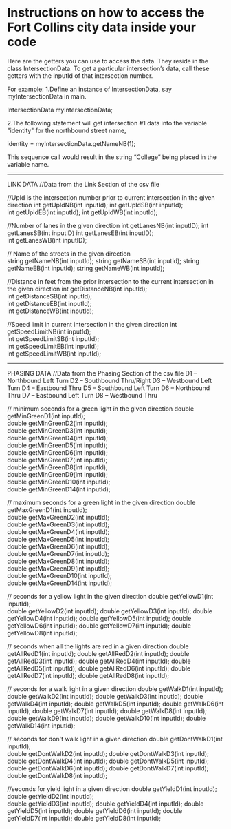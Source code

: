 # Instructions on how to access the Fort Collins city data inside your code

Here are the getters you can use to access the data.  They reside in the class IntersectionData.  To get a particular intersection’s data, call these getters with the inputId of that intersection number.

For example: 
1.Define an instance of IntersectionData, say myIntersectionData in main.

  IntersectionData myIntersectionData;

2.The following statement will get intersection #1 data into the variable "identity" for the northbound street name, 

  identity = myIntersectionData.getNameNB(1);
  
This sequence call would result in the string “College” being placed in the variable name.

------------------
LINK DATA 
//Data from the Link Section of the csv file

//UpId is the intersection number prior to current intersection in the given direction
	int getUpIdNB(int inputId);
	int getUpIdSB(int inputId);		
	int getUpIdEB(int inputId);
	int getUpIdWB(int inputId);

//Number of lanes in the given direction
	int getLanesNB(int inputID);
	int getLanesSB(int inputID)
	int getLanesEB(int inputID);			
	int getLanesWB(int inputID);

// Name of the streets in the given direction	
  string getNameNB(int inputId);
	string getNameSB(int inputId);
	string getNameEB(int inputId);
	string getNameWB(int inputId);

//Distance in feet from the prior intersection to the current intersection in the given direction
	int getDistanceNB(int inputId);		
	int getDistanceSB(int inputId);		
	int getDistanceEB(int inputId);		
	int getDistanceWB(int inputId);

//Speed limit in current intersection in the given direction
	int getSpeedLimitNB(int inputId);		
	int getSpeedLimitSB(int inputId);		
	int getSpeedLimitEB(int inputId);		
	int getSpeedLimitWB(int inputId);		

-------------------
PHASING DATA
//Data from the Phasing Section of the csv file
  D1 – Northbound Left Turn
	D2 – Southbound Thru/Right
	D3 – Westbound Left Turn
	D4 – Eastbound Thru
	D5 – Southbound Left Turn
	D6 – Northbound Thru
	D7 – Eastbound Left Turn
	D8 – Westbound Thru

// minimum seconds for a green light in the given direction
	double getMinGreenD1(int inputId);			
	double getMinGreenD2(int inputId);			
	double getMinGreenD3(int inputId);			
	double getMinGreenD4(int inputId);			
	double getMinGreenD5(int inputId);			
	double getMinGreenD6(int inputId);			
	double getMinGreenD7(int inputId);			
	double getMinGreenD8(int inputId);			
	double getMinGreenD9(int inputId);			
	double getMinGreenD10(int inputId);			
	double getMinGreenD14(int inputId);			

// maximum seconds for a green light in the given direction
  double getMaxGreenD1(int inputId);			
	double getMaxGreenD2(int inputId);			
	double getMaxGreenD3(int inputId);			 
	double getMaxGreenD4(int inputId);			
	double getMaxGreenD5(int inputId);			
	double getMaxGreenD6(int inputId);			
	double getMaxGreenD7(int inputId);			
	double getMaxGreenD8(int inputId);			
	double getMaxGreenD9(int inputId);			
	double getMaxGreenD10(int inputId);			
	double getMaxGreenD14(int inputId);			

// seconds for a yellow light in the given direction
	double getYellowD1(int inputId);			
	double getYellowD2(int inputId);
	double getYellowD3(int inputId);
	double getYellowD4(int inputId);
	double getYellowD5(int inputId);
	double getYellowD6(int inputId);
	double getYellowD7(int inputId);
	double getYellowD8(int inputId);

// seconds when all the lights are red in a given direction
	double getAllRedD1(int inputId);
	double getAllRedD2(int inputId);
	double getAllRedD3(int inputId);
	double getAllRedD4(int inputId);
	double getAllRedD5(int inputId);
	double getAllRedD6(int inputId);
	double getAllRedD7(int inputId);
	double getAllRedD8(int inputId);

// seconds for a walk light in a given direction
  double getWalkD1(int inputId);				
	double getWalkD2(int inputId); 
	double getWalkD3(int inputId); 
	double getWalkD4(int inputId); 
	double getWalkD5(int inputId); 
	double getWalkD6(int inputId);
	double getWalkD7(int inputId); 
	double getWalkD8(int inputId); 
	double getWalkD9(int inputId); 
	double getWalkD10(int inputId); 
	double getWalkD14(int inputId); 

// seconds for don't walk light in a given direction
	double getDontWalkD1(int inputId);			
	double getDontWalkD2(int inputId);
	double getDontWalkD3(int inputId);
	double getDontWalkD4(int inputId);
	double getDontWalkD5(int inputId);
	double getDontWalkD6(int inputId);
	double getDontWalkD7(int inputId);
	double getDontWalkD8(int inputId);

//seconds for  yield light in a given direction
	double getYieldD1(int inputId);			
	double getYieldD2(int inputId);			
	double getYieldD3(int inputId);
	double getYieldD4(int inputId);	
	double getYieldD5(int inputId);
	double getYieldD6(int inputId);
	double getYieldD7(int inputId);
	double getYieldD8(int inputId);  
